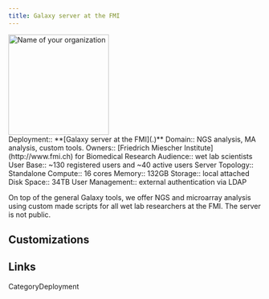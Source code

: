 ```yaml
---
title: Galaxy server at the FMI
---
```

<div class='center'>
<a href='http://www.fmi.ch'><img src='/YourOrgLogoOrImage.png' alt='Name of your organization' height="200" /></a>
</div>





<div class='deploymentbox'>
 Deployment:: **[Galaxy server at the FMI](.)**
 Domain:: NGS analysis, MA analysis, custom tools.
 Owners:: [Friedrich Miescher Institute](http://www.fmi.ch) for Biomedical Research
 Audience:: wet lab scientists  
 User Base:: ~130 registered users and ~40 active users
 Server Topology:: Standalone
 Compute:: 16 cores
 Memory:: 132GB
 Storage:: local attached
 Disk Space:: 34TB
 User Management:: external authentication via LDAP
</div>


On top of the general Galaxy tools, we offer NGS and microarray analysis using custom made scripts for all wet lab researchers at the FMI. The server is not public.



## Customizations



## Links



CategoryDeployment

